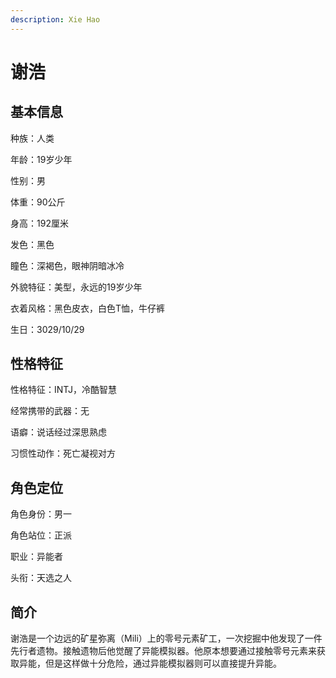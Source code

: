 ```yaml
---
description: Xie Hao
---
```


# 谢浩

## 基本信息

种族：人类

年龄：19岁少年&#x20;

性别：男&#x20;

体重：90公斤&#x20;

身高：192厘米&#x20;

发色：黑色&#x20;

瞳色：深褐色，眼神阴暗冰冷&#x20;

外貌特征：美型，永远的19岁少年&#x20;

衣着风格：黑色皮衣，白色T恤，牛仔裤&#x20;

生日：3029/10/29

## 性格特征

性格特征：INTJ，冷酷智慧&#x20;

经常携带的武器：无&#x20;

语癖：说话经过深思熟虑&#x20;

习惯性动作：死亡凝视对方

## 角色定位

角色身份：男一&#x20;

角色站位：正派&#x20;

职业：异能者&#x20;

头衔：天选之人&#x20;

## 简介

谢浩是一个边远的矿星弥离（Mili）上的零号元素矿工，一次挖掘中他发现了一件先行者遗物。接触遗物后他觉醒了异能模拟器。他原本想要通过接触零号元素来获取异能，但是这样做十分危险，通过异能模拟器则可以直接提升异能。
